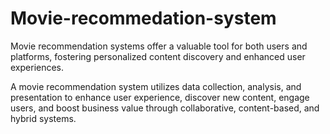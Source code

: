 # Movie-recommedation-system
Movie recommendation systems offer a valuable tool for both users and platforms, fostering personalized content discovery and enhanced user experiences.

A movie recommendation system utilizes data collection, analysis, and presentation to enhance user experience, discover new content, engage users, and boost business value through collaborative, content-based, and hybrid systems.


